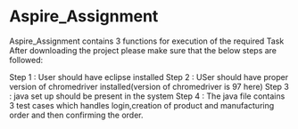 # Aspire_Assignment
Aspire_Assignment contains 3 functions for execution of the required Task
After downloading the project please make sure that the below steps are followed:

Step 1 : User should have eclipse installed
Step 2 : USer should have proper version of chromedriver installed(version of chromedriver is 97 here)
Step 3 : java set up should be present in  the system 
Step 4 : The java file contains 3 test cases which handles login,creation of product and manufacturing order and then
		 confirming the order.
